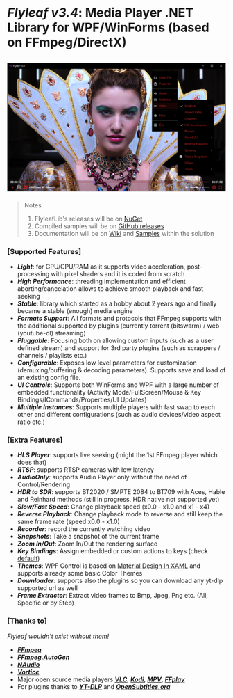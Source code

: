 # *Flyleaf v3.4*: Media Player .NET Library for WPF/WinForms (based on FFmpeg/DirectX)

![alt text](Images/Flyleafv3.0.png)
---

>Notes<br/>
>1. FlyleafLib's releases will be on [NuGet](https://www.nuget.org/packages?q=flyleaf)
>2. Compiled samples will be on [GitHub releases](https://github.com/SuRGeoNix/Flyleaf/releases)
>3. Documentation will be on [Wiki](https://github.com/SuRGeoNix/Flyleaf/wiki) and [Samples](https://github.com/SuRGeoNix/Flyleaf/tree/master/Samples) within the solution

### [Supported Features]
* ***Light***: for GPU/CPU/RAM as it supports video acceleration, post-processing with pixel shaders and it is coded from scratch
* ***High Performance***: threading implementation and efficient aborting/cancelation allows to achieve smooth playback and fast seeking
* ***Stable***: library which started as a hobby about 2 years ago and finally became a stable (enough) media engine
* ***Formats Support***: All formats and protocols that FFmpeg supports with the additional supported by plugins (currently torrent (bitswarm) / web (youtube-dl) streaming)
* ***Pluggable***: Focusing both on allowing custom inputs (such as a user defined stream) and support for 3rd party plugins (such as scrappers / channels / playlists etc.)
* ***Configurable***: Exposes low level parameters for customization (demuxing/buffering & decoding parameters). Supports save and load of an existing config file.
* ***UI Controls***: Supports both WinForms and WPF with a large number of embedded functionality (Activity Mode/FullScreen/Mouse & Key Bindings/ICommands/Properties/UI Updates)
* ***Multiple Instances***: Supports multiple players with fast swap to each other and different configurations (such as audio devices/video aspect ratio etc.)

### [Extra Features]
* ***HLS Player***: supports live seeking (might the 1st FFmpeg player which does that)
* ***RTSP***: supports RTSP cameras with low latency
* ***AudioOnly***: supports Audio Player only without the need of Control/Rendering
* ***HDR to SDR***: supports BT2020 / SMPTE 2084 to BT709 with Aces, Hable and Reinhard methods (still in progress, HDR native not supported yet)
* ***Slow/Fast Speed***: Change playback speed (x0.0 - x1.0 and x1 - x4)
* ***Reverse Playback***: Change playback mode to reverse and still keep the same frame rate (speed x0.0 - x1.0)
* ***Recorder***: record the currently watching video
* ***Snapshots***: Take a snapshot of the current frame
* ***Zoom In/Out***: Zoom In/Out the rendering surface
* ***Key Bindings***: Assign embedded or custom actions to keys (check [default](https://github.com/SuRGeoNix/Flyleaf/wiki/Player#mouse--key-bindings))
* ***Themes***: WPF Control is based on [Material Design In XAML](http://materialdesigninxaml.net/) and supports already some basic Color Themes
* ***Downloader***: supports also the plugins so you can download any yt-dlp supported url as well
* ***Frame Extractor***: Extract video frames to Bmp, Jpeg, Png etc. (All, Specific or by Step)

### [Thanks to]
*Flyleaf wouldn't exist without them!*

* ***[FFmpeg](http://ffmpeg.org/)***
* ***[FFmpeg.AutoGen](https://github.com/Ruslan-B/FFmpeg.AutoGen/)***
* ***[NAudio](https://github.com/naudio/NAudio)***
* ***[Vortice](https://github.com/amerkoleci/Vortice.Windows)***
* Major open source media players ***[VLC](https://github.com/videolan/vlc)***, ***[Kodi](https://github.com/xbmc/xbmc)***, ***[MPV](https://github.com/mpv-player/mpv)***, ***[FFplay](https://github.com/FFmpeg/FFmpeg/blob/master/fftools/ffplay.c)***
* For plugins thanks to ***[YT-DLP](https://github.com/yt-dlp/yt-dlp)*** and ***[OpenSubtitles.org](https://www.opensubtitles.org/)***